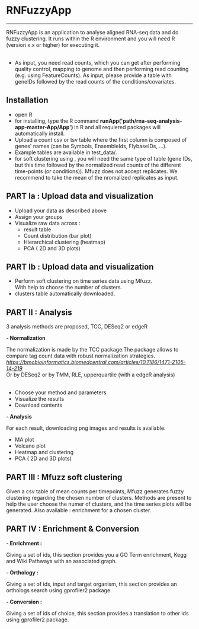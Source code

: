 # RNFuzzyApp

---

RNFuzzyApp is an application to analyse aligned RNA-seq data and do fuzzy clustering. It runs within the R environment and you will need R (version x.x or higher) for executing it. </br>
</br>


- As input, you need read counts, which you can get after performing quality control, mapping to genome and then performing read counting (e.g. using FeatureCounts). As input, please provide a table with geneIDs followed by the read counts of the conditions/covariates. </br>

<b> Installation </b>
--- 

- open R
- for installing, type the R command <b> runApp('path/rna-seq-analysis-app-master-App/App') </b> in R and all requiered packages will automatically install. </br>
- Upload a count csv or tsv table where the first column is composed of genes' names (can be Symbols, EnsembleIds, FlybaseIDs, ...). </br> 
- Example tables are available in test_data/.</br>
- for soft clustering using , you will need the same type of table (gene IDs, but this time followed by the normalized read counts of the different time-points (or conditions)). Mfuzz does not accept replicates. We recommend to take the mean of the nromalized replicates as input. 


<b>PART Ia : Upload data and visualization</b>
---

- Upload your data as described above </br> 
- Assign your groups </br>
- Visualize raw data across :</br>
    - result table</br>
    - Count distribution (bar plot)</br>
    - Hierarchical clustering (heatmap)</br>
    - PCA ( 2D and 3D plots)</br>


<b>PART Ib : Upload data and visualization</b>
---

- Perform soft clustering on time series data using Mfuzz. </br>
With help to choose the number of clusters.
- clusters table automatically downloaded.


<b>PART II : Analysis</b>
---
3 analysis methods are proposed, TCC, DESeq2 or edgeR </br>

<b>- Normalization</b> </br>

The normalization is made by the TCC package.The package allows to compare tag count data with robust normalization strategies.</br>
<i>https://bmcbioinformatics.biomedcentral.com/articles/10.1186/1471-2105-14-219</i></br>
Or by DESeq2 or by TMM, RLE, upperquartile (with a edgeR analysis) </br>
</br>
- Choose your method and parameters</br>
- Visualize the results</br>
- Download contents</br>

<b>- Analysis</b> </br>

For each result, downloading png images and results is available.</br>

- MA plot</br>
- Volcano plot</br>
- Heatmap and clustering </br>
- PCA ( 2D and 3D plots)</br>

<b> PART III : Mfuzz soft clustering </b>
---

Given a csv table of mean counts per timepoints, Mfuzz generates fuzzy clustering regarding the chosen number of clusters.
Methods are present to help the user choose the numer of clusters, and the time series plots will be generated.
Also available : enrichment for a chosen cluster.


<b> PART IV : Enrichment & Conversion </b>
---

<b> - Enrichment : </b></br>

Giving a set of ids, this section provides you a GO Term enrichment, Kegg and Wiki Pathways with an associated graph. </br>

<b> - Orthology : </b></br>

Giving a set of  ids, input and target organism, this section provides an orthologs search using gprofiler2 package. </br>

<b> - Conversion : </b></br>

Giving a set of  ids of choice, this section provides a translation to other ids using gprofiler2 package.
